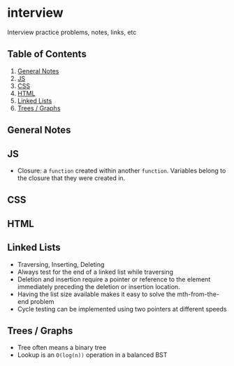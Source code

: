 # interview
Interview practice problems, notes, links, etc

## Table of Contents
  1. [General Notes](#general-notes)
  1. [JS](#js)
  1. [CSS](#css)
  1. [HTML](#html)
  1. [Linked Lists](#linked-lists)
  1. [Trees / Graphs](#trees--graphs)


## General Notes

## JS
+ Closure: a `function` created within another `function`. Variables belong to the closure that they were created in.

## CSS

## HTML

## Linked Lists
+ Traversing, Inserting, Deleting
+ Always test for the end of a linked list while traversing
+ Deletion and insertion require a pointer or reference to the element immediately preceding the deletion or insertion location.
+ Having the list size available makes it easy to solve the mth-from-the-end problem
+ Cycle testing can be implemented using two pointers at different speeds

## Trees / Graphs
+ Tree often means a binary tree
+ Lookup is an `O(log(n))` operation in a balanced BST
